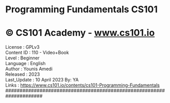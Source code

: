 # Programming Fundamentals CS101 
# © CS101 Academy - www.cs101.io  

License      : GPLv3  
Content ID   : 110 - Video+Book  
Level        : Beginner  
Language     : English  
Author       : Younis Amedi  
Released     : 2023  
Last_Update  : 10 April 2023 By: YA  
Links  : https://www.cs101.io/contents/cs101-Programming-Fundamentals  
#####################################################################  
